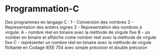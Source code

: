 # Programmation-C
Des programmes en langage C :
    1 - Conversion des nombres
    2 - Representation des entiers signes
    3 - Representation des nombres à virgule:
             A - nombre réel en binaire avec la méthode de virgule fixe
             B - un nomber en binaire et affaiche come nomber reel avec la methode de virgule fixe
             C - représenter un nombre réel en binaire avec la méthode de virgule flottante en Codage IEEE 754 avec simple précision et double précision
             
